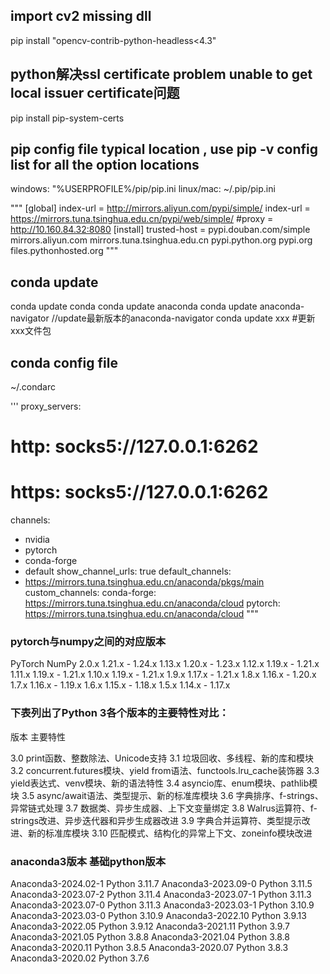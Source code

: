 ## import cv2 missing dll 
pip install "opencv-contrib-python-headless<4.3"

## python解决ssl certificate problem unable to get local issuer certificate问题
pip install pip-system-certs


## pip config file typical location , use pip -v config list for all the option locations
windows: "%USERPROFILE%/pip/pip.ini
linux/mac: ~/.pip/pip.ini

"""
[global]
index-url = http://mirrors.aliyun.com/pypi/simple/
index-url = https://mirrors.tuna.tsinghua.edu.cn/pypi/web/simple/
#proxy = http://10.160.84.32:8080
[install]
trusted-host =  pypi.douban.com/simple
                mirrors.aliyun.com
                mirrors.tuna.tsinghua.edu.cn
               pypi.python.org
               pypi.org
               files.pythonhosted.org
"""

## conda update 
  conda update conda
  conda update anaconda
  conda update anaconda-navigator    //update最新版本的anaconda-navigator
  conda update xxx   #更新xxx文件包

## conda config file
~/.condarc

'''
proxy_servers:
#   http: socks5://127.0.0.1:6262
#   https: socks5://127.0.0.1:6262
channels:
 - nvidia
 - pytorch
 - conda-forge
 - default
show_channel_urls: true
default_channels:
 - https://mirrors.tuna.tsinghua.edu.cn/anaconda/pkgs/main
custom_channels:
 conda-forge:  https://mirrors.tuna.tsinghua.edu.cn/anaconda/cloud
 pytorch:  https://mirrors.tuna.tsinghua.edu.cn/anaconda/cloud
"""

### pytorch与numpy之间的对应版本
PyTorch	NumPy 
2.0.x	1.21.x - 1.24.x
1.13.x	1.20.x - 1.23.x
1.12.x	1.19.x - 1.21.x
1.11.x	1.19.x - 1.21.x
1.10.x	1.19.x - 1.21.x
1.9.x	1.17.x - 1.21.x
1.8.x	1.16.x - 1.20.x
1.7.x	1.16.x - 1.19.x
1.6.x	1.15.x - 1.18.x
1.5.x	1.14.x - 1.17.x

### 下表列出了Python 3各个版本的主要特性对比：

版本 主要特性

3.0
print函数、整数除法、Unicode支持
3.1
垃圾回收、多线程、新的库和模块
3.2
concurrent.futures模块、yield from语法、functools.lru_cache装饰器
3.3
yield表达式、venv模块、新的语法特性
3.4
asyncio库、enum模块、pathlib模块
3.5
async/await语法、类型提示、新的标准库模块
3.6
字典排序、f-strings、异常链式处理
3.7
数据类、异步生成器、上下文变量绑定
3.8
Walrus运算符、f-strings改进、异步迭代器和异步生成器改进
3.9
字典合并运算符、类型提示改进、新的标准库模块
3.10
匹配模式、结构化的异常上下文、zoneinfo模块改进

### anaconda3版本       基础python版本

Anaconda3-2024.02-1	Python 3.11.7
Anaconda3-2023.09-0	Python 3.11.5
Anaconda3-2023.07-2 Python 3.11.4
Anaconda3-2023.07-1 Python 3.11.3
Anaconda3-2023.07-0 Python 3.11.3
Anaconda3-2023.03-1 Python 3.10.9
Anaconda3-2023.03-0 Python 3.10.9
Anaconda3-2022.10 Python 3.9.13
Anaconda3-2022.05 Python 3.9.12
Anaconda3-2021.11 Python 3.9.7
Anaconda3-2021.05 Python 3.8.8
Anaconda3-2021.04 Python 3.8.8
Anaconda3-2020.11 Python 3.8.5
Anaconda3-2020.07 Python 3.8.3
Anaconda3-2020.02 Python 3.7.6



